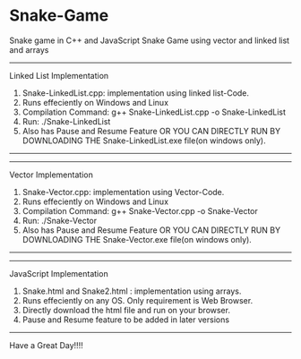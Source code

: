 # Snake-Game
Snake game in C++ and JavaScript
Snake Game using vector and linked list and arrays

*************************************************
Linked List Implementation
1. Snake-LinkedList.cpp: implementation using linked list-Code.
2. Runs effeciently on Windows and Linux
3. Compilation Command: g++ Snake-LinkedList.cpp -o Snake-LinkedList
4. Run: ./Snake-LinkedList
5. Also has Pause and Resume Feature
OR YOU CAN DIRECTLY RUN BY DOWNLOADING THE Snake-LinkedList.exe file(on windows only).
*************************************************

*************************************************
Vector Implementation
1. Snake-Vector.cpp: implementation using Vector-Code.
2. Runs effeciently on Windows and Linux
3. Compilation Command: g++ Snake-Vector.cpp -o Snake-Vector
4. Run: ./Snake-Vector
5. Also has Pause and Resume Feature
OR YOU CAN DIRECTLY RUN BY DOWNLOADING THE Snake-Vector.exe file(on windows only).
*************************************************

*************************************************
JavaScript Implementation
1. Snake.html and Snake2.html : implementation using arrays.
2. Runs effeciently on any OS. Only requirement is Web Browser.
3. Directly download the html file and run on your browser.
5. Pause and Resume feature to be added in later versions
*************************************************

Have a Great Day!!!!
